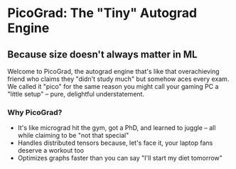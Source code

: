 # PicoGrad: The "Tiny" Autograd Engine

## Because size doesn't always matter in ML

Welcome to PicoGrad, the autograd engine that's like that overachieving friend who claims they "didn't study much" but somehow aces every exam. We called it "pico" for the same reason you might call your gaming PC a "little setup" – pure, delightful understatement.

### Why PicoGrad?

- It's like micrograd hit the gym, got a PhD, and learned to juggle – all while claiming to be "not that special"
- Handles distributed tensors because, let's face it, your laptop fans deserve a workout too
- Optimizes graphs faster than you can say "I'll start my diet tomorrow"
